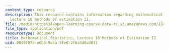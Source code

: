 ```yaml
---
content_type: resource
description: This resource contains information regarding mathematical statistics,
  lecture 10 methods of estimation II.
file: /media/https%3A/open-learning-course-data-rc.s3.amazonaws.com/18-655-mathematical-statistics-spring-2016/0049f07ae6b39d4a3fe02f6a4d8a3031_MIT18_655S16_LecNote10.pdf
file_type: application/pdf
resourcetype: Document
title: Mathematical Statistics, Lecture 10 Methods of Estimation II
uid: 0049f07a-e6b3-9d4a-3fe0-2f6a4d8a3031
---
```

